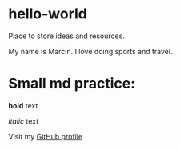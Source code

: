 # hello-world

Place to store ideas and resources.

My name is Marcin. I love doing sports and travel.

# Small md practice:

**bold** text

*italic* text

Visit my [GitHub profile](https://github.com/marcinbe88 "website")
